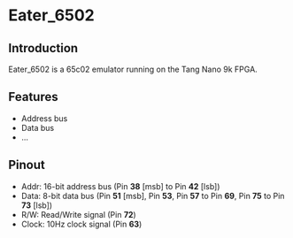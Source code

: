 # Eater_6502

## Introduction

Eater_6502 is a 65c02 emulator running on the Tang Nano 9k FPGA.

## Features

- Address bus
- Data bus
- ...

## Pinout

- Addr: 16-bit address bus (Pin **38** [msb] to Pin **42** [lsb])
- Data: 8-bit data bus (Pin **51** [msb], Pin **53**, Pin **57** to Pin **69**, Pin **75** to Pin **73** [lsb])
- R/W: Read/Write signal (Pin **72**)
- Clock: 10Hz clock signal (Pin **63**)

